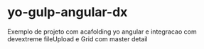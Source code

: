 # yo-gulp-angular-dx
Exemplo de projeto com acafolding yo angular e integracao com devextreme fileUpload e Grid com master detail
